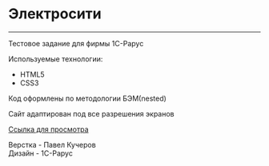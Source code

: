 # Электросити
------
Тестовое задание для фирмы 1С-Рарус

Используемые технологии:
* HTML5
* CSS3

Код оформлены по методологии БЭМ(nested)

Сайт адаптирован под все разрешения экранов

[Ссылка для просмотра](https://devkucherov.github.io/test_1c-rarus)

Верстка - Павел Кучеров  
Дизайн - 1С-Рарус
